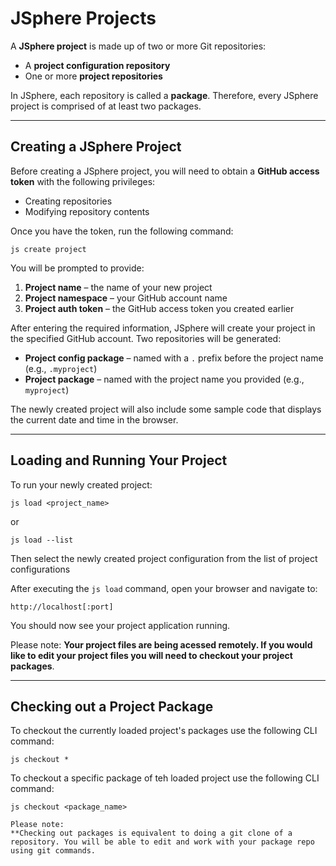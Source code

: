 # JSphere Projects

A **JSphere project** is made up of two or more Git repositories:  
- A **project configuration repository**  
- One or more **project repositories**  

In JSphere, each repository is called a **package**. Therefore, every JSphere project is comprised of at least two packages.

---

## Creating a JSphere Project

Before creating a JSphere project, you will need to obtain a **GitHub access token** with the following privileges:  
- Creating repositories  
- Modifying repository contents  

Once you have the token, run the following command:

```
js create project
```

You will be prompted to provide:  
1. **Project name** – the name of your new project  
2. **Project namespace** – your GitHub account name  
3. **Project auth token** – the GitHub access token you created earlier  

After entering the required information, JSphere will create your project in the specified GitHub account. Two repositories will be generated:  

- **Project config package** – named with a `.` prefix before the project name (e.g., `.myproject`)  
- **Project package** – named with the project name you provided (e.g., `myproject`)  

The newly created project will also include some sample code that displays the current date and time in the browser.

---

## Loading and Running Your Project

To run your newly created project:

```
js load <project_name>
```
or
```
js load --list
```
Then select the newly created project configuration from the list of project configurations

After executing the `js load` command, open your browser and navigate to:

```
http://localhost[:port]
```

You should now see your project application running.

Please note:
**Your project files are being acessed remotely. If you would like to edit your project files you will need to checkout your project packages**.  

---

## Checking out a Project Package

To checkout the currently loaded project's packages use the following CLI command:
```
js checkout *
```

To checkout a specific package of teh loaded project use the following CLI command:
```
js checkout <package_name>

Please note:
**Checking out packages is equivalent to doing a git clone of a repository. You will be able to edit and work with your package repo using git commands.

